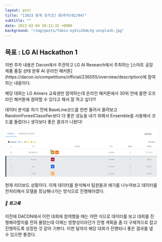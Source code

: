 ```yaml
---
layout: post
title: "[2023 동계 모각코] 05주차(02/04)"
subtitle: ""
date: 2023-02-04 20:12:32 +0900
background: "/img/posts/fabio-oyXis2kALVg-unsplash.jpg"
---
```


<h2 class="section-heading">목표 : LG AI Hackathon 1</h2>
<p></p>

<p>이번 주차 내용은 Dacon에서 주관하고 LG AI Research에서 주최하는 [스마트 공장 제품 품질 상태 분류 AI 온라인 해커톤](https://dacon.io/competitions/official/236055/overview/description)에 참여하는 내용이다.</p>

<p>해당 대회는 LG Aimers 교육생만 참여하는데 온라인 해커톤에서 30위 안에 들면 오프라인 해커톤에 참여할 수 있다고 해서 잘 하고 싶다!!!</p>

<p>데이터 분석을 하기 전에 BaseLine코드를 한번 돌려서 올려보고 RandomForestClassifier보다 더 좋은 성능을 내기 위해서 Ensemble을 사용해서 코드를 돌렸더니 생각보다 좋은 결과가 나왔다!</p>

<img src="./img/posts/LGAIHackthon fig1.PNG">
<p>현재 리더보드 상황이다. 이제 데이터를 분석해서 팀원들과 얘기를 나누어보고 데이터를 전처리해서 모델을 튜닝해나가는 방식으로 진행해야겠다.</p>

<h5>📓 회고록</h5>
<p>이전에 DACON에서 이런 대회에 참여했을 때는 어떤 식으로 데이터를 보고 대회를 진행해야할지를 전혀 몰랐는데 이제는 방향성이라던가 진행 계획을 좀 더 구체적으로 잡고 진행하도록 성장한 것 같아 기쁘다. 이번 달까지 해당 대회가 진행되니 좋은 결과를 낼 수 있으면 좋겠다.</p>
